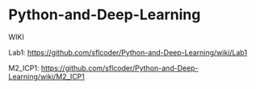 # Python-and-Deep-Learning
WIKI


Lab1:    https://github.com/sflcoder/Python-and-Deep-Learning/wiki/Lab1  

M2_ICP1: https://github.com/sflcoder/Python-and-Deep-Learning/wiki/M2_ICP1
